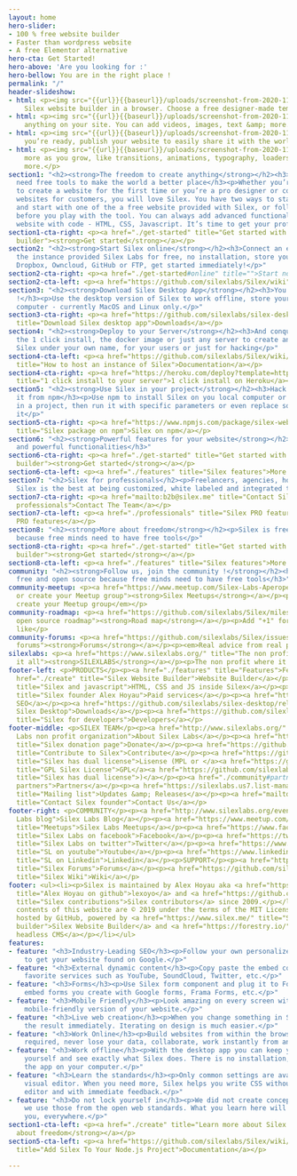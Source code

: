 ```yaml
---
layout: home
hero-slider:
- 100 % free website builder
- Faster than wordpress website
- A free Elementor alternative
hero-cta: Get Started!
hero-above: 'Are you looking for :'
hero-bellow: You are in the right place !
permalink: "/"
header-slideshow:
- html: <p><img src="{{url}}{{baseurl}}/uploads/screenshot-from-2020-11-15-19-06-03.png"></p><h3>Open</h3><p>Open
    Silex website builder in a browser. Choose a free designer-made template you like.</p>
- html: <p><img src="{{url}}{{baseurl}}/uploads/screenshot-from-2020-11-15-19-06-03.png"></p><h3>Customize</h3><p>Customize
    anything on your site. You can add videos, images, text &amp; more.</p>
- html: <p><img src="{{url}}{{baseurl}}/uploads/screenshot-from-2020-11-15-19-06-03.png"></p><h3>Publish</h3><p>When
    you’re ready, publish your website to easily share it with the world.</p>
- html: <p><img src="{{url}}{{baseurl}}/uploads/screenshot-from-2020-11-15-19-06-03.png"></p><h3>Grow</h3><p>Add
    more as you grow, like transitions, animations, typography, loaders, and much
    more.</p>
section1: "<h2><strong>The freedom to create anything</strong></h2><h3>Free minds
  need free tools to make the world a better place</h3><p>Whether you’re a maker about
  to create a website for the first time or you’re a pro designer or coder making
  websites for customers, you will love Silex. You have two ways to start: open Silex
  and start with one of the a free website provided with Silex, or follow a tutorial
  before you play with the tool. You can always add advanced functionality to your
  website with code - HTML, CSS, Javascript. It’s time to get your professional website.</p>"
section1-cta-right: <p><a href="./get-started" title="Get started with Silex website
  builder"><strong>Get started</strong></a></p>
section2: "<h2><strong>Start Silex online</strong></h2><h3>Connect an existing account</h3><p>Use
  the instance provided Silex Labs for free, no installation, store your data in your
  Dropbox, Owncloud, GitHub or FTP, get started immediately!</p>"
section2-cta-right: <p><a href="./get-started#online" title="">Start now!</a></p>
section2-cta-left: <p><a href="https://github.com/silexlabs/Silex/wiki" title="">Documentation</a></p>
section3: "<h2><strong>Download Silex Desktop App</strong></h2><h3>You are in orbit
  !</h3><p>Use the desktop version of Silex to work offline, store your data on your
  computer - currently MacOS and Linux only.</p>"
section3-cta-right: <p><a href="https://github.com/silexlabs/silex-desktop/releases"
  title="Download Silex desktop app">Downloads</a></p>
section4: "<h2><strong>Deploy to your Server</strong></h2><h3>And conquer the galaxy!</h3><p>Use
  the 1 click install, the docker image or just any server to create an instance of
  Silex under your own name, for your users or just for hacking</p>"
section4-cta-left: <p><a href="https://github.com/silexlabs/Silex/wiki/How-to-Host-An-Instance-of-Silex"
  title="How to host an instance of Silex">Documentation</a></p>
section4-cta-right: <p><a href="https://heroku.com/deploy?template=https://github.com/silexlabs/Silex/tree/master"
  title="1 click install to your server">1 click install on Heroku</a></p>
section5: "<h2><strong>Use Silex in your project</strong></h2><h3>Hack Silex, get
  it from npm</h3><p>Use npm to install Silex on you local computer or include it
  in a project, then run it with specific parameters or even replace some parts of
  it</p>"
section5-cta-right: <p><a href="https://www.npmjs.com/package/silex-website-builder"
  title="Silex package on npm">Silex on npm</a></p>
section6: "<h2><strong>Powerful features for your website</strong></h2><h3>Many useful
  and powerful functionalities</h3>"
section6-cta-right: <p><a href="./get-started" title="Get started with Silex website
  builder"><strong>Get started</strong></a></p>
section6-cta-left: <p><a href="./features" title="Silex features">More features</a></p>
section7: "<h2>Silex for professionals</h2><p>Freelancers, agencies, hosting companies,
  Silex is the best at being customized, white labeled and integrated to your infrastructure</p>"
section7-cta-right: <p><a href="mailto:b2b@silex.me" title="Contact Silex team for
  professionals">Contact The Team</a></p>
section7-cta-left: <p><a href="./professionals" title="Silex PRO features for agencies">More
  PRO features</a></p>
section8: "<h2><strong>More about freedom</strong></h2><p>Silex is free and open source
  because free minds need to have free tools</p>"
section8-cta-right: <p><a href="./get-started" title="Get started with Silex website
  builder"><strong>Get started</strong></a></p>
section8-cta-left: <p><a href="./features" title="Silex features">More features</a></p>
community: "<h2><strong>Follow us, join the community !</strong></h2><h3>Silex is
  free and open source because free minds need to have free tools</h3>"
community-meetup: <p><a href="https://www.meetup.com/Silex-Labs-Aperopensource/" title="Join
  or create your Meetup group"><strong>Silex Meetups</strong></a></p><p><em>Join or
  create your Meetup group</em></p>
community-roadmap: <p><a href="https://github.com/silexlabs/Silex/milestones" title="Silex
  open source roadmap"><strong>Road map</strong></a></p><p>Add "+1" for features you
  like</p>
community-forums: <p><a href="https://github.com/silexlabs/Silex/issues" title="Silex
  forums"><strong>Forums</strong></a></p><p><em>Real advice from real people</em></p>
silexlabs: <p><a href="https://www.silexlabs.org/" title="The non profit which started
  it all"><strong>SILEXLABS</strong></a></p><p>The non profit where it all started</p>
footer-left: <p>PRODUCTS</p><p><a href="./features" title="Features">Features</a></p><p><a
  href="./create" title="Silex Website Builder">Website Builder</a></p><p><a href="https://github.com/silexlabs/Silex/wiki/Silex-and-Javascript"
  title="Silex and javascript">HTML, CSS and JS inside Silex</a></p><p><a href="mailto:b2b@silex.me"
  title="Silex founder Alex Hoyau">Paid services</a></p><p><a href="https://ceubri.github.io/silex-2020/#">Silex
  SEO</a></p><p><a href="https://github.com/silexlabs/silex-desktop/releases" title="Download
  Silex Desktop">Downloads</a></p><p><a href="https://github.com/silexlabs/Silex/wiki/Silex-Developer-Guide"
  title="Silex for developers">Developers</a></p>
footer-middle: <p>SILEX TEAM</p><p><a href="http://www.silexlabs.org/" title="Silex
  Labs non profit organization">About Silex Labs</a></p><p><a href="https://opencollective.com/silex"
  title="Silex donation page">Donate</a></p><p><a href="https://github.com/silexlabs/Silex/wiki/Contribute"
  title="Contribute to Silex">Contribute</a></p><p><a href="https://github.com/silexlabs/Silex/blob/develop/LICENSE_MPL"
  title="Silex has dual license">Lisense (MPL or </a><a href="https://github.com/silexlabs/Silex/blob/develop/LICENSE"
  title="GPL Silex License">GPL</a><a href="https://github.com/silexlabs/Silex/blob/develop/LICENSE_MPL"
  title="Silex has dual license">)</a></p><p><a href="./community#partners" title="Silex
  partners">Partners</a></p><p><a href="https://silexlabs.us7.list-manage.com/subscribe?u=fe927d10e2d20f286e59ef0b7&amp;id=2e1b03a5f0"
  title="Mailing list">Updates &amp; Releases</a></p><p><a href="mailto:b2b@silex.me"
  title="Contact Silex founder">Contact Us</a></p>
footer-right: <p>COMMUNITY</p><p><a href="http://www.silexlabs.org/events/" title="Silex
  Labs blog">Silex Labs Blog</a></p><p><a href="https://www.meetup.com/Silex-Labs-Aperopensource/"
  title="Meetups">Silex Labs Meetups</a></p><p><a href="https://www.facebook.com/silexlabs/"
  title="Silex Labs on facebook">Facebook</a></p><p><a href="https://twitter.com/silexlabs"
  title="Silex Labs on twitter">Twitter</a></p><p><a href="https://www.youtube.com/user/Silexlabs/"
  title="SL on youtube">Youtube</a></p><p><a href="https://www.linkedin.com/company/silex-labs/"
  title="SL on Linkedin">Linkedin</a></p><p>SUPPORT</p><p><a href="https://github.com/silexlabs/Silex/issues"
  title="Silex Forums">Forums</a></p><p><a href="https://github.com/silexlabs/Silex/wiki"
  title="Silex Wiki">Wiki</a></p>
footer: <ul><li><p>Silex is maintained by Alex Hoyau aka <a href="https://github.com/lexoyo"
  title="Alex Hoyau on github">lexoyo</a> and <a href="https://github.com/silexlabs/Silex/graphs/contributors"
  title="Silex contributions">Silex contributors</a> since 2009.</p></li><li><p>The
  contents of this website are © 2019 under the terms of the MIT License.</p></li><li><p>Proudly
  hosted by GitHub, powered by <a href="https://www.silex.me/" title="Silex free website
  builder">Silex Website Builder</a> and <a href="https://forestry.io/" title="Forestry">Forestry
  headless CMS</a></p></li></ul>
features:
- feature: "<h3>Industry-Leading SEO</h3><p>Follow your own personalized SEO plan
    to get your website found on Google.</p>"
- feature: "<h3>External dynamic content</h3><p>Copy paste the embed code of your
    favorite services such as YouTube, SoundCloud, Twitter, etc.</p>"
- feature: "<h3>Forms</h3><p>Use Silex form component and plug it to Formspree, or
    embed forms you create with Google forms, Frama Forms, etc.</p>"
- feature: "<h3>Mobile Friendly</h3><p>Look amazing on every screen with a customizable
    mobile-friendly version of your website.</p>"
- feature: "<h3>Live web creation</h3><p>When you change something in Silex, you see
    the result immediately. Iterating on design is much easier.</p>"
- feature: "<h3>Work Online</h3><p>Build websites from within the browser, no install
    required, never lose your data, collaborate, work instantly from any computer.</p>"
- feature: "<h3>Work offline</h3><p>With the desktop app you can keep your data to
    yourself and see exactly what Silex does. There is no installation, just launch
    the app on your computer.</p>"
- feature: "<h3>Learn the standards</h3><p>Only common settings are available in the
    visual editor. When you need more, Silex helps you write CSS without leaving the
    editor and with immediate feedback.</p>"
- feature: "<h3>Do not lock yourself in</h3><p>We did not create concepts or jargon,
    we use those from the open web standards. What you learn here will be useful to
    you, everywhere.</p>"
section1-cta-left: <p><a href="./create" title="Learn more about Silex and freedom"><strong>More
  about freedom</strong></a></p>
section5-cta-left: <p><a href="https://github.com/silexlabs/Silex/wiki/How-To-Add-Silex-To-Your-Node.js-Project"
  title="Add Silex To Your Node.js Project">Documentation</a></p>

---
```

